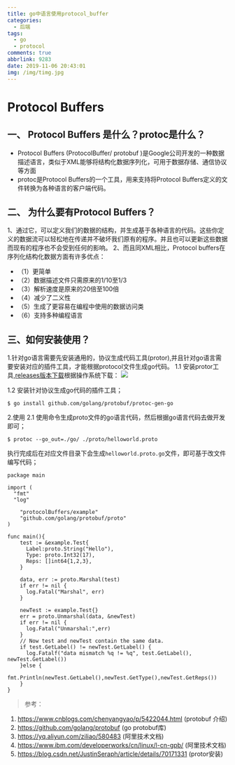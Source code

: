 ```yaml
---
title: go中语言使用protocol_buffer
categories:
  - 后端
tags:
  - go
  - protocol
comments: true
abbrlink: 9283
date: 2019-11-06 20:43:01
img: /img/timg.jpg
---
```


# Protocol Buffers
## 一、 Protocol Buffers 是什么？protoc是什么？ 
 - Protocol Buffers (ProtocolBuffer/ protobuf )是Google公司开发的一种数据描述语言，类似于XML能够将结构化数据序列化，可用于数据存储、通信协议等方面
 - protoc是Protocol Buffers的一个工具，用来支持将Protocol Buffers定义的文件转换为各种语言的客户端代码。
 
## 二、 为什么要有Protocol Buffers？
1、通过它，可以定义我们的数据的结构，并生成基于各种语言的代码。这些你定义的数据流可以轻松地在传递并不破坏我们原有的程序。并且也可以更新这些数据而现有的程序也不会受到任何的影响。
2、而且同XML相比，Protocol buffers在序列化结构化数据方面有许多优点：
- （1）更简单
- （2）数据描述文件只需原来的1/10至1/3
- （3）解析速度是原来的20倍至100倍
- （4）减少了二义性
- （5）生成了更容易在编程中使用的数据访问类
- （6）支持多种编程语言

## 三、如何安装使用？
1.针对go语言需要先安装通用的，协议生成代码工具(protor),并且针对go语言需要安装对应的插件工具，才能根据protocol文件生成go代码。
1.1 安装protor工具,[releases版本下载](https://github.com/protocolbuffers/protobuf/releases)根据操作系统下载：
![](/illustration/protoc_reliease.png)

1.2 安装针对协议生成go代码的插件工具；
```
$ go install github.com/golang/protobuf/protoc-gen-go
```
2.使用
2.1 使用命令生成proto文件的go语言代码，然后根据go语言代码去做开发即可；
```
$ protoc --go_out=./go/ ./proto/helloworld.proto
```
执行完成后在对应文件目录下会生成`helloworld.proto.go`文件，即可基于改文件编写代码；

```golang 
package main

import (
  "fmt"
  "log"

	"protocolBuffers/example"
	"github.com/golang/protobuf/proto"
)

func main(){
    test := &example.Test{
      Label:proto.String("Hello"),
      Type: proto.Int32(17),
      Reps: []int64{1,2,3},
    }

    data, err := proto.Marshal(test)
    if err != nil {
      log.Fatal("Marshal", err)
    }

    newTest := example.Test{}
    err = proto.Unmarshal(data, &newTest)
    if err != nil {
      log.Fatal("Unmarshal:",err)
    }
    // Now test and newTest contain the same data.
    if test.GetLabel() != newTest.GetLabel() {
      log.Fatalf("data mismatch %q != %q", test.GetLabel(), newTest.GetLabel())
    }else {
      fmt.Println(newTest.GetLabel(),newTest.GetType(),newTest.GetReps())
    }
}
```

> 参考：
1. https://www.cnblogs.com/chenyangyao/p/5422044.html (protobuf 介绍)
2. https://github.com/golang/protobuf (go protobuf库)
3. https://yq.aliyun.com/ziliao/580483 (阿里技术文档) 
4. https://www.ibm.com/developerworks/cn/linux/l-cn-gpb/ (阿里技术文档)
5. https://blog.csdn.net/JustinSeraph/article/details/70171331 (protor安装)
